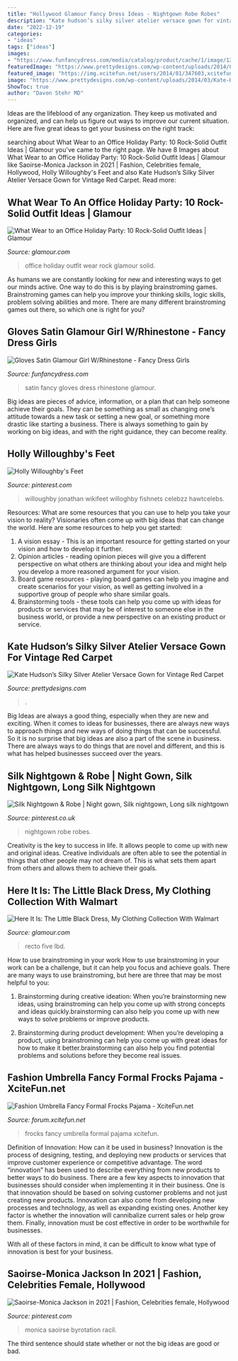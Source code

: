 ```yaml
---
title: "Hollywood Glamour Fancy Dress Ideas - Nightgown Robe Robes"
description: "Kate hudson’s silky silver atelier versace gown for vintage red carpet"
date: "2022-12-19"
categories:
- "ideas"
tags: ["ideas"]
images:
- "https://www.funfancydress.com/media/catalog/product/cache/1/image/1200x/040ec09b1e35df139433887a97daa66f/S/A/SANC_3447_f.jpg"
featuredImage: "https://www.prettydesigns.com/wp-content/uploads/2014/03/Kate-Hudson’s-Silky-Silver-Atelier-Versace-Gown-for-Vintage-Red-Carpet-Glamour-2.jpg"
featured_image: "https://img.xcitefun.net/users/2014/01/347603,xcitefun-fashion-umbrella-fancy-formal-frocks-paj.jpg"
image: "https://www.prettydesigns.com/wp-content/uploads/2014/03/Kate-Hudson’s-Silky-Silver-Atelier-Versace-Gown-for-Vintage-Red-Carpet-Glamour-2.jpg"
ShowToc: true
author: "Davon Stehr MD"
---
```



Ideas are the lifeblood of any organization. They keep us motivated and organized, and can help us figure out ways to improve our current situation. Here are five great ideas to get your business on the right track: 

	

		
searching about What Wear to an Office Holiday Party: 10 Rock-Solid Outfit Ideas | Glamour you've came to the right page. We have 8 Images about What Wear to an Office Holiday Party: 10 Rock-Solid Outfit Ideas | Glamour like Saoirse-Monica Jackson in 2021 | Fashion, Celebrities female, Hollywood, Holly Willoughby&#039;s Feet and also Kate Hudson’s Silky Silver Atelier Versace Gown for Vintage Red Carpet. Read more:
		
    
## What Wear To An Office Holiday Party: 10 Rock-Solid Outfit Ideas | Glamour

<img loading=lazy src="https://media.glamour.com/photos/58519bd082fb909710ef9bc7/master/h_1025,c_limit/office-holiday-party-2.jpg" onerror="this.onerror=null;this.src='https://tse1.mm.bing.net/th?id=OIP.SXkOOjA2_isBdXwwBxhSHAHaKW&amp;pid=15.1';" alt="What Wear to an Office Holiday Party: 10 Rock-Solid Outfit Ideas | Glamour">

_Source: glamour.com_

>office holiday outfit wear rock glamour solid. 

	

As humans we are constantly looking for new and interesting ways to get our minds active. One way to do this is by playing brainstroming games. Brainstroming games can help you improve your thinking skills, logic skills, problem solving abilities and more. There are many different brainstroming games out there, so which one is right for you?

    
## Gloves Satin Glamour Girl W/Rhinestone - Fancy Dress Girls

<img loading=lazy src="https://www.funfancydress.com/media/catalog/product/cache/1/image/1200x/040ec09b1e35df139433887a97daa66f/S/A/SANC_3447_f.jpg" onerror="this.onerror=null;this.src='https://tse4.mm.bing.net/th?id=OIP.iHIrRDkyvmsYA2aGYXIv0QHaHf&amp;pid=15.1';" alt="Gloves Satin Glamour Girl W/Rhinestone - Fancy Dress Girls">

_Source: funfancydress.com_

>satin fancy gloves dress rhinestone glamour. 

	

Big ideas are pieces of advice, information, or a plan that can help someone achieve their goals. They can be something as small as changing one’s attitude towards a new task or setting a new goal, or something more drastic like starting a business. There is always something to gain by working on big ideas, and with the right guidance, they can become reality.

    
## Holly Willoughby&#039;s Feet

<img loading=lazy src="https://i.pinimg.com/736x/97/46/c6/9746c6a07e7fb90fd46c55d7673b9b1c.jpg" onerror="this.onerror=null;this.src='https://tse2.mm.bing.net/th?id=OIP.A0acac3YGyIQj5vwLXTYWAHaK_&amp;pid=15.1';" alt="Holly Willoughby&#039;s Feet">

_Source: pinterest.com_

>willoughby jonathan wikifeet willoghby fishnets celebzz hawtcelebs. 

	

Resources: What are some resources that you can use to help you take your vision to reality?
Visionaries often come up with big ideas that can change the world. Here are some resources to help you get started: 
1. A vision essay - This is an important resource for getting started on your vision and how to develop it further. 
2. Opinion articles - reading opinion pieces will give you a different perspective on what others are thinking about your idea and might help you develop a more reasoned argument for your vision. 
3. Board game resources - playing board games can help you imagine and create scenarios for your vision, as well as getting involved in a supportive group of people who share similar goals. 
4. Brainstorming tools - these tools can help you come up with ideas for products or services that may be of interest to someone else in the business world, or provide a new perspective on an existing product or service.

    
## Kate Hudson’s Silky Silver Atelier Versace Gown For Vintage Red Carpet

<img loading=lazy src="https://www.prettydesigns.com/wp-content/uploads/2014/03/Kate-Hudson’s-Silky-Silver-Atelier-Versace-Gown-for-Vintage-Red-Carpet-Glamour-2.jpg" onerror="this.onerror=null;this.src='https://tse1.mm.bing.net/th?id=OIP.KM6R0hkWRYZoChljg-WnxgHaLf&amp;pid=15.1';" alt="Kate Hudson’s Silky Silver Atelier Versace Gown for Vintage Red Carpet">

_Source: prettydesigns.com_

>. 

	

Big Ideas are always a good thing, especially when they are new and exciting. When it comes to ideas for businesses, there are always new ways to approach things and new ways of doing things that can be successful. So it is no surprise that big ideas are also a part of the scene in business. There are always ways to do things that are novel and different, and this is what has helped businesses succeed over the years.

    
## Silk Nightgown &amp; Robe | Night Gown, Silk Nightgown, Long Silk Nightgown

<img loading=lazy src="https://i.pinimg.com/736x/a9/61/7e/a9617e600a5bccdf2f3ed1ad027ebe4a.jpg" onerror="this.onerror=null;this.src='https://tse2.mm.bing.net/th?id=OIP.2wPQuhRGT16bUvSI8nwn3AHaJ3&amp;pid=15.1';" alt="Silk Nightgown &amp; Robe | Night gown, Silk nightgown, Long silk nightgown">

_Source: pinterest.co.uk_

>nightgown robe robes. 

	

Creativity is the key to success in life. It allows people to come up with new and original ideas. Creative individuals are often able to see the potential in things that other people may not dream of. This is what sets them apart from others and allows them to achieve their goals.

    
## Here It Is: The Little Black Dress, My Clothing Collection With Walmart

<img loading=lazy src="https://media.glamour.com/photos/56958eafd9dab9ff41b275de/master/w_1280%2Cc_limit/fashion-2013-02-penny-chic-black-dress-utility-main.jpg" onerror="this.onerror=null;this.src='https://tse4.mm.bing.net/th?id=OIP.PPZa6f7Ef8ucdUCFrABVugHaLH&amp;pid=15.1';" alt="Here It Is: The Little Black Dress, My Clothing Collection With Walmart">

_Source: glamour.com_

>recto five lbd. 

	

How to use brainstroming in your work
How to use brainstroming in your work can be a challenge, but it can help you focus and achieve goals. There are many ways to use brainstroming, but here are three that may be most helpful to you:
1. Brainstorming during creative ideation: When you’re brainstorming new ideas, using brainstroming can help you come up with strong concepts and ideas quickly.brainstorming can also help you come up with new ways to solve problems or improve products.

2. Brainstorming during product development: When you’re developing a product, using brainstroming can help you come up with great ideas for how to make it better.brainstorming can also help you find potential problems and solutions before they become real issues.


    
## Fashion Umbrella Fancy Formal Frocks Pajama - XciteFun.net

<img loading=lazy src="https://img.xcitefun.net/users/2014/01/347603,xcitefun-fashion-umbrella-fancy-formal-frocks-paj.jpg" onerror="this.onerror=null;this.src='https://tse2.mm.bing.net/th?id=OIP.gN-MQKcWUwOrOkSq5c2OnAHaLH&amp;pid=15.1';" alt="Fashion Umbrella Fancy Formal Frocks Pajama - XciteFun.net">

_Source: forum.xcitefun.net_

>frocks fancy umbrella formal pajama xcitefun. 

	

Definition of Innovation: How can it be used in business?
Innovation is the process of designing, testing, and deploying new products or services that improve customer experience or competitive advantage. The word “innovation” has been used to describe everything from new products to better ways to do business.
There are a few key aspects to innovation that businesses should consider when implementing it in their business. One is that innovation should be based on solving customer problems and not just creating new products. Innovation can also come from developing new processes and technology, as well as expanding existing ones. Another key factor is whether the innovation will cannibalize current sales or help grow them. Finally, innovation must be cost effective in order to be worthwhile for businesses.

With all of these factors in mind, it can be difficult to know what type of innovation is best for your business.

    
## Saoirse-Monica Jackson In 2021 | Fashion, Celebrities Female, Hollywood

<img loading=lazy src="https://i.pinimg.com/736x/e6/31/bf/e631bfff079acd8d732690cf59e62c75.jpg" onerror="this.onerror=null;this.src='https://tse3.mm.bing.net/th?id=OIP.WgDq3e76AH59DTVhe5Kg1AHaLH&amp;pid=15.1';" alt="Saoirse-Monica Jackson in 2021 | Fashion, Celebrities female, Hollywood">

_Source: pinterest.com_

>monica saoirse byrotation racil. 

	

The third sentence should state whether or not the big ideas are good or bad.

